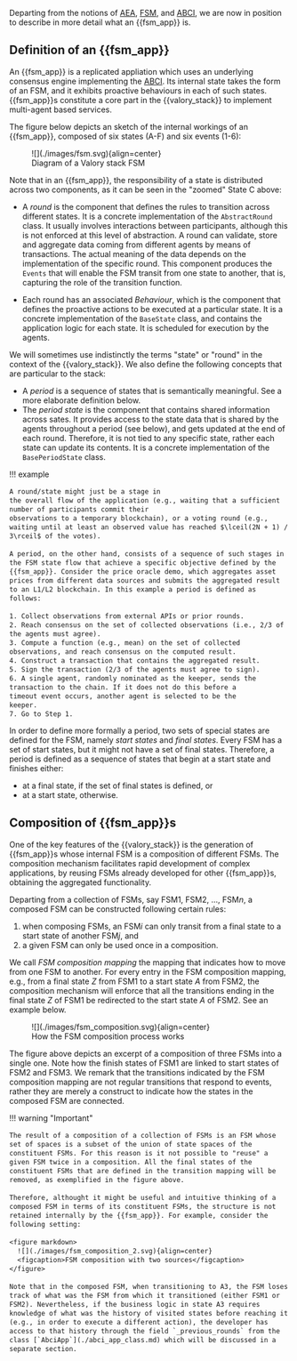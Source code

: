 
Departing from the notions of [AEA](./aea.md), [FSM](./fsm.md), and [ABCI](./abci.md), we are now in position to describe in more detail what an {{fsm_app}} is.


## Definition of an {{fsm_app}}
An {{fsm_app}} is a replicated appliation which uses
an underlying consensus engine implementing the [ABCI](./abci.md).
Its internal state takes the form of an FSM, and it exhibits proactive behaviours in each of such states.
{{fsm_app}}s constitute a core part in the {{valory_stack}} to implement multi-agent based services.

The figure below depicts an sketch of the internal workings of an {{fsm_app}}, composed of six states (A-F) and six events (1-6):

<figure markdown>
  ![](./images/fsm.svg){align=center}
  <figcaption>Diagram of a Valory stack FSM</figcaption>
</figure>

Note that in an {{fsm_app}}, the responsibility of a state is distributed across two components, as it can be seen in the "zoomed" State C above:

- A _round_ is the component that defines the rules to transition across different
  states. It is a concrete implementation of the `AbstractRound` class. It usually involves
  interactions between participants, although this is not enforced
  at this level of abstraction. A round can validate, store and aggregate data
  coming from different agents by means of transactions. The actual meaning of
  the data depends on the implementation of the specific round. This component
  produces the `Events` that will enable the FSM transit from one state to another, that is, capturing the role of the transition function.

- Each round has an associated _Behaviour_, which is the component that defines the proactive actions to be executed at
  a particular state. It is a concrete implementation of the `BaseState` class, and contains the application logic for each state. It is scheduled for
  execution by the agents.

We will sometimes use indistinctly the terms "state" or "round" in the context of the {{valory_stack}}.  We also define the following concepts that are particular to the stack:

- A _period_ is a sequence of states that is semantically meaningful. See a more elaborate definition below.
- The _period state_ is the component that contains shared information
  across sates. It provides access to the state data that is shared by the agents throughout a period (see below), and gets updated at the end of each round. Therefore, it is not tied to any specific state, rather each state can update its contents. It is a concrete implementation of the `BasePeriodState` class.



!!! example

    A round/state might just be a stage in
    the overall flow of the application (e.g., waiting that a sufficient number of participants commit their
    observations to a temporary blockchain), or a voting round (e.g.,
    waiting until at least an observed value has reached $\lceil(2N + 1) / 3\rceil$ of the votes).

    A period, on the other hand, consists of a sequence of such stages in the FSM state flow that achieve a specific objective defined by the {{fsm_app}}. Consider the price oracle demo, which aggregates asset prices from different data sources and submits the aggregated result to an L1/L2 blockchain. In this example a period is defined as follows:

    1. Collect observations from external APIs or prior rounds.
    2. Reach consensus on the set of collected observations (i.e., 2/3 of the agents must agree).
    3. Compute a function (e.g., mean) on the set of collected observations, and reach consensus on the computed result.
    4. Construct a transaction that contains the aggregated result.
    5. Sign the transaction (2/3 of the agents must agree to sign).
    6. A single agent, randomly nominated as the keeper, sends the transaction to the chain. If it does not do this before a
    timeout event occurs, another agent is selected to be the
    keeper.
    7. Go to Step 1.



In order to define more formally a period, two sets of special states are defined for the FSM, namely _start states_ and _final states_. Every FSM has a set of start states, but it might not have a set of final states. Therefore, a period is defined as a sequence of states that begin at a start state and finishes either:

  - at a final state, if the set of final states is defined, or
  - at a start state, otherwise.

## Composition of {{fsm_app}}s
One of the key features of the {{valory_stack}} is the generation of {{fsm_app}}s whose internal FSM is a composition of different FSMs. The composition mechanism facilitates
rapid development of complex applications, by reusing FSMs already developed for other {{fsm_app}}s, obtaining the aggregated functionality.

Departing from a collection of FSMs, say FSM1, FSM2, ..., FSM$n$, a composed FSM can be constructed following certain rules:

1. when composing FSMs, an FSM$i$ can only transit from a final state to a start state of another FSM$j$, and
2. a given FSM can only be used once in a composition.

We call _FSM composition mapping_ the mapping that indicates how to move from one FSM to another.
For every entry in the FSM composition mapping, e.g., from a final state $Z$ from FSM1 to a start state $A$ from FSM2, the composition mechanism will enforce that all the transitions ending in the final state $Z$ of FSM1 be redirected to the start state $A$ of FSM2. See an example below.

<figure markdown>
  ![](./images/fsm_composition.svg){align=center}
  <figcaption>How the FSM composition process works</figcaption>
</figure>

The figure above depicts an excerpt of a composition of three FSMs into a single one. Note how the finish states of FSM1 are linked to start states of FSM2 and FSM3. We remark that the transitions indicated by the FSM composition mapping are not regular transitions that respond to events, rather they are merely a construct to indicate how the states in the composed FSM are connected.

!!! warning "Important"

    The result of a composition of a collection of FSMs is an FSM whose set of spaces is a subset of the union of state spaces of the constituent FSMs. For this reason is it not possible to "reuse" a given FSM twice in a composition. All the final states of the constituent FSMs that are defined in the transition mapping will be removed, as exemplified in the figure above.

    Therefore, althought it might be useful and intuitive thinking of a composed FSM in terms of its constituent FSMs, the structure is not retained internally by the {{fsm_app}}. For example, consider the following setting:

    <figure markdown>
      ![](./images/fsm_composition_2.svg){align=center}
      <figcaption>FSM composition with two sources</figcaption>
    </figure>

    Note that in the composed FSM, when transitioning to A3, the FSM loses track of what was the FSM from which it transitioned (either FSM1 or FSM2). Nevertheless, if the business logic in state A3 requires knowledge of what was the history of visited states before reaching it (e.g., in order to execute a different action), the developer has access to that history through the field `_previous_rounds` from the class [`AbciApp`](./abci_app_class.md) which will be discussed in a separate section.
